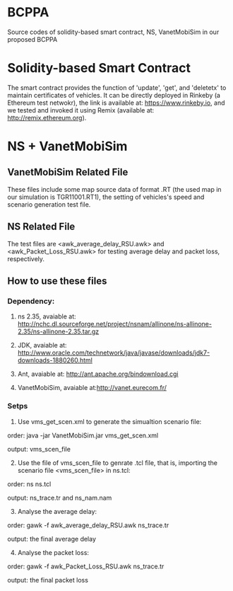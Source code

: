 # BCPPA
Source codes of solidity-based smart contract, NS, VanetMobiSim in our proposed BCPPA

# Solidity-based Smart Contract
The smart contract provides the function of 'update', 'get', and 'deletetx' to maintain certificates of vehicles.
It can be directly deployed in Rinkeby (a Ethereum test netwokr), the link is available at: https://www.rinkeby.io, and we tested and invoked it using Remix (available at: http://remix.ethereum.org).
  
 # NS + VanetMobiSim
 
 ## VanetMobiSim Related File
 These files include some map source data of format .RT (the used map in our simulation is TGR11001.RT1), the setting of vehicles's speed and scenario generation test file.
 
 ## NS Related File
 The test files are <awk_average_delay_RSU.awk> and <awk_Packet_Loss_RSU.awk> for testing average delay and packet loss, respectively. 

 ## How to use these files
 ### Dependency:
 1. ns 2.35, avaiable at: http://nchc.dl.sourceforge.net/project/nsnam/allinone/ns-allinone-2.35/ns-allinone-2.35.tar.gz
 
 2. JDK, avaiable at: http://www.oracle.com/technetwork/java/javase/downloads/jdk7-downloads-1880260.html
 
 3. Ant, avaiable at: http://ant.apache.org/bindownload.cgi
 
 4. VanetMobiSim, avaiable at:http://vanet.eurecom.fr/
 
 ### Setps
 1. Use vms_get_scen.xml to generate the simualtion scenario file:
 
 order: java -jar VanetMobiSim.jar vms_get_scen.xml
 
 output: vms_scen_file
 
 2. Use the file of vms_scen_file to genrate .tcl file, that is, importing the scenario file <vms_scen_file> in ns.tcl:
 
 order: ns ns.tcl
 
 output: ns_trace.tr and ns_nam.nam
 
 3. Analyse the average delay:
 
 order: gawk -f awk_average_delay_RSU.awk ns_trace.tr
 
 output: the final average delay
 
 4. Analyse the packet loss:
 
 order: gawk -f awk_Packet_Loss_RSU.awk ns_trace.tr
 
 output: the final packet loss
